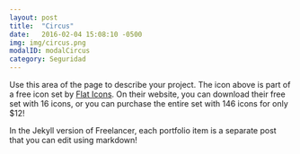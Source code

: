 ```yaml
---
layout: post
title:  "Circus"
date:   2016-02-04 15:08:10 -0500
img: img/circus.png
modalID: modalCircus
category: Seguridad
---
```

Use this area of the page to describe your project. The icon above is part of a free icon set by [Flat Icons][flat-icons-link]. On their website, you can download their free set with 16 icons, or you can purchase the entire set with 146 icons for only $12!

In the Jekyll version of Freelancer, each portfolio item is a separate post that you can edit using markdown!

[flat-icons-link]: https://sellfy.com/p/8Q9P/jV3VZ/